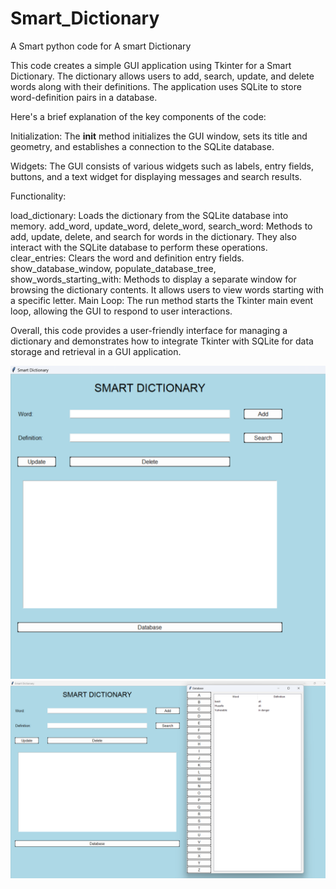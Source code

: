 # Smart_Dictionary
A  Smart python code for A smart Dictionary

This code creates a simple GUI application using Tkinter for a Smart Dictionary. The dictionary allows users to add, search, update, and delete words along with their definitions. The application uses SQLite to store word-definition pairs in a database.

Here's a brief explanation of the key components of the code:

Initialization: The __init__ method initializes the GUI window, sets its title and geometry, and establishes a connection to the SQLite database.

Widgets: The GUI consists of various widgets such as labels, entry fields, buttons, and a text widget for displaying messages and search results.

Functionality:

load_dictionary: Loads the dictionary from the SQLite database into memory.
add_word, update_word, delete_word, search_word: Methods to add, update, delete, and search for words in the dictionary. They also interact with the SQLite database to perform these operations.
clear_entries: Clears the word and definition entry fields.
show_database_window, populate_database_tree, show_words_starting_with: Methods to display a separate window for browsing the dictionary contents. It allows users to view words starting with a specific letter.
Main Loop: The run method starts the Tkinter main event loop, allowing the GUI to respond to user interactions.

Overall, this code provides a user-friendly interface for managing a dictionary and demonstrates how to integrate Tkinter with SQLite for data storage and retrieval in a GUI application.



<img src="Screenshot 2024-05-09 223300.png" alt="1">
<img src="Screenshot 2024-05-09 223311.png" alt="1">





